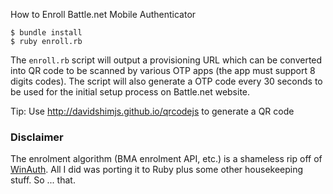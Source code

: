 How to Enroll Battle.net Mobile Authenticator

    $ bundle install
    $ ruby enroll.rb

The `enroll.rb` script will output a provisioning URL which can be converted into QR code to be scanned by various OTP apps (the app must support 8 digits codes). The script will also generate a OTP code every 30 seconds to be used for the initial setup process on Battle.net website.

Tip: Use http://davidshimjs.github.io/qrcodejs to generate a QR code

### Disclaimer

The enrolment algorithm (BMA enrolment API, etc.) is a shameless rip off of [WinAuth](https://code.google.com/p/winauth). All I did was porting it to Ruby plus some other housekeeping stuff. So ... that.
